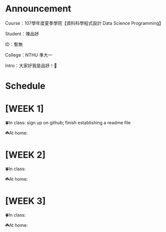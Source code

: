 # Announcement 

Course：107學年度夏季學院【資料科學程式設計 Data Science Programming】

Student：陳品妤

ID：暫無

College：NTHU 準大一

Intro：大家好我是品妤！🙂


# Schedule


# [WEEK 1]

🍀In class: sign up on github; finish establishing a readme file

☘️At home:

# [WEEK 2]

🍀In class:

☘️At home:

# [WEEK 3]

🍀In class:

☘️At home:
